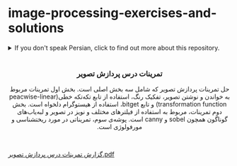 # image-processing-exercises-and-solutions

<details>
  <summary> If you don't speak Persian, click to find out more about this repository.</summary>
  <p>
It is a Repository for solving the exercises and projects in Image Processing and Computer Vision course. It contains 3 exercise folders and each folder has loads of exercises.
</p>
</details>

<br/>

<div dir = "rtl" align="center">

<h3 align="center">تمرینات درس پردازش تصویر</h3>

  <p align="center">
حل تمرینات پردازش تصویر که شامل سه بخش اصلی است. بخش اول تمرینات مربوط به خواندن و نوشتن تصویر، تفکیک رنگ، استفاده از تابع تکه‌تکه خطی(peacwise-linear transformation function) و تابع bitget، استفاده از هیستوگرام دلخواه است.
    بخش دوم تمرینات، مربوط به استفاده از فیلترهای مختلف و نویز در تصویر و لبه‌یاب‌های گوناگون همچون sobel و canny است.
    پوشه‌ی سوم، تمریناتی در مورد ریختشناسی و مورفولوژی است.
</div>
<br/>

[گزارش تمرینات درس پردازش تصویر.pdf](https://github.com/Mahtab-Shabani/image-processing-exercises-and-solutions/files/11854193/default.pdf)

